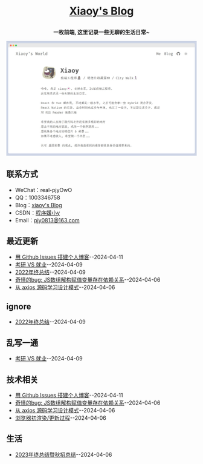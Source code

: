 **<p align="center">[Xiaoy's Blog](https://mengqiuleo.github.io)</p>**
====

**<p align="center">一枚前端, 这里记录一些无聊的生活日常~</p>**
[![blog](/public/blog.png)](https://mengqiuleo.github.io)

## 联系方式
- WeChat：real-pjyOwO
- QQ：1003346758
- Blog：[xiaoy's Blog](https://mengqiuleo.github.io)
- CSDN：[程序媛小y](https://blog.csdn.net/weixin_52834435?spm=1000.2115.3001.5343)
- Email：[pjy0813@163.com](mailto:pjy0813@163.com)

## 最近更新
- [用 Github Issues 搭建个人博客](https://github.com/mengqiuleo/mengqiuleo.github.io/issues/7)--2024-04-11
- [考研 VS 就业](https://github.com/mengqiuleo/mengqiuleo.github.io/issues/6)--2024-04-09
- [2022年终总结](https://github.com/mengqiuleo/mengqiuleo.github.io/issues/5)--2024-04-09
- [奇怪的bug: JS数组解构赋值变量存在依赖关系](https://github.com/mengqiuleo/mengqiuleo.github.io/issues/4)--2024-04-06
- [从 axios 源码学习设计模式](https://github.com/mengqiuleo/mengqiuleo.github.io/issues/3)--2024-04-06
## ignore
- [2022年终总结](https://github.com/mengqiuleo/mengqiuleo.github.io/issues/5)--2024-04-09
## 乱写一通
- [考研 VS 就业](https://github.com/mengqiuleo/mengqiuleo.github.io/issues/6)--2024-04-09
## 技术相关
- [用 Github Issues 搭建个人博客](https://github.com/mengqiuleo/mengqiuleo.github.io/issues/7)--2024-04-11
- [奇怪的bug: JS数组解构赋值变量存在依赖关系](https://github.com/mengqiuleo/mengqiuleo.github.io/issues/4)--2024-04-06
- [从 axios 源码学习设计模式](https://github.com/mengqiuleo/mengqiuleo.github.io/issues/3)--2024-04-06
- [浏览器初渲染/更新过程](https://github.com/mengqiuleo/mengqiuleo.github.io/issues/2)--2024-04-06
## 生活
- [2023年终总结暨秋招总结](https://github.com/mengqiuleo/mengqiuleo.github.io/issues/1)--2024-04-06
